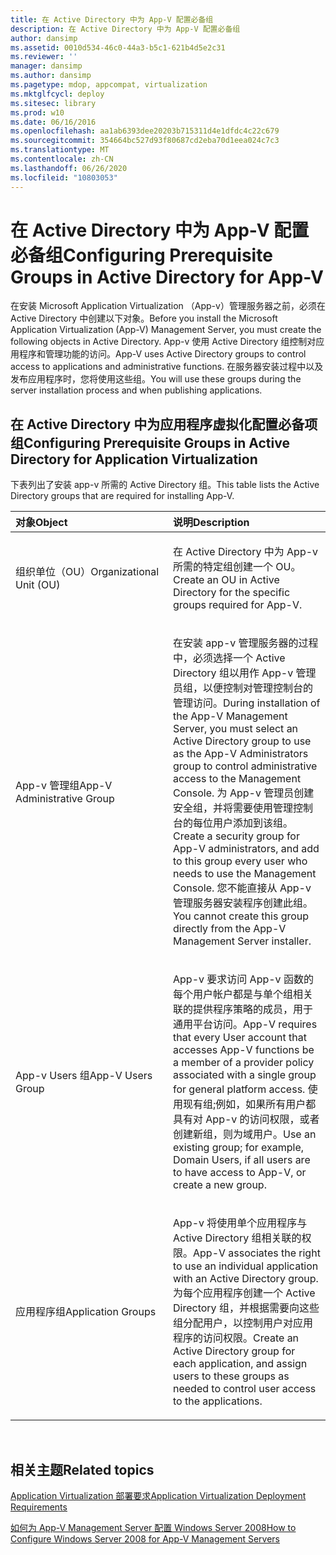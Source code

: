 ```yaml
---
title: 在 Active Directory 中为 App-V 配置必备组
description: 在 Active Directory 中为 App-V 配置必备组
author: dansimp
ms.assetid: 0010d534-46c0-44a3-b5c1-621b4d5e2c31
ms.reviewer: ''
manager: dansimp
ms.author: dansimp
ms.pagetype: mdop, appcompat, virtualization
ms.mktglfcycl: deploy
ms.sitesec: library
ms.prod: w10
ms.date: 06/16/2016
ms.openlocfilehash: aa1ab6393dee20203b715311d4e1dfdc4c22c679
ms.sourcegitcommit: 354664bc527d93f80687cd2eba70d1eea024c7c3
ms.translationtype: MT
ms.contentlocale: zh-CN
ms.lasthandoff: 06/26/2020
ms.locfileid: "10803053"
---
```

# <span data-ttu-id="6aa8b-103">在 Active Directory 中为 App-V 配置必备组</span><span class="sxs-lookup"><span data-stu-id="6aa8b-103">Configuring Prerequisite Groups in Active Directory for App-V</span></span>


<span data-ttu-id="6aa8b-104">在安装 Microsoft Application Virtualization （App-v）管理服务器之前，必须在 Active Directory 中创建以下对象。</span><span class="sxs-lookup"><span data-stu-id="6aa8b-104">Before you install the Microsoft Application Virtualization (App-V) Management Server, you must create the following objects in Active Directory.</span></span> <span data-ttu-id="6aa8b-105">App-v 使用 Active Directory 组控制对应用程序和管理功能的访问。</span><span class="sxs-lookup"><span data-stu-id="6aa8b-105">App-V uses Active Directory groups to control access to applications and administrative functions.</span></span> <span data-ttu-id="6aa8b-106">在服务器安装过程中以及发布应用程序时，您将使用这些组。</span><span class="sxs-lookup"><span data-stu-id="6aa8b-106">You will use these groups during the server installation process and when publishing applications.</span></span>

## <span data-ttu-id="6aa8b-107">在 Active Directory 中为应用程序虚拟化配置必备项组</span><span class="sxs-lookup"><span data-stu-id="6aa8b-107">Configuring Prerequisite Groups in Active Directory for Application Virtualization</span></span>


<span data-ttu-id="6aa8b-108">下表列出了安装 app-v 所需的 Active Directory 组。</span><span class="sxs-lookup"><span data-stu-id="6aa8b-108">This table lists the Active Directory groups that are required for installing App-V.</span></span>

<table>
<colgroup>
<col width="50%" />
<col width="50%" />
</colgroup>
<thead>
<tr class="header">
<th align="left"><span data-ttu-id="6aa8b-109">对象</span><span class="sxs-lookup"><span data-stu-id="6aa8b-109">Object</span></span></th>
<th align="left"><span data-ttu-id="6aa8b-110">说明</span><span class="sxs-lookup"><span data-stu-id="6aa8b-110">Description</span></span></th>
</tr>
</thead>
<tbody>
<tr class="odd">
<td align="left"><p><span data-ttu-id="6aa8b-111">组织单位（OU）</span><span class="sxs-lookup"><span data-stu-id="6aa8b-111">Organizational Unit (OU)</span></span></p></td>
<td align="left"><p><span data-ttu-id="6aa8b-112">在 Active Directory 中为 App-v 所需的特定组创建一个 OU。</span><span class="sxs-lookup"><span data-stu-id="6aa8b-112">Create an OU in Active Directory for the specific groups required for App-V.</span></span></p></td>
</tr>
<tr class="even">
<td align="left"><p><span data-ttu-id="6aa8b-113">App-v 管理组</span><span class="sxs-lookup"><span data-stu-id="6aa8b-113">App-V Administrative Group</span></span></p></td>
<td align="left"><p><span data-ttu-id="6aa8b-114">在安装 app-v 管理服务器的过程中，必须选择一个 Active Directory 组以用作 App-v 管理员组，以便控制对管理控制台的管理访问。</span><span class="sxs-lookup"><span data-stu-id="6aa8b-114">During installation of the App-V Management Server, you must select an Active Directory group to use as the App-V Administrators group to control administrative access to the Management Console.</span></span> <span data-ttu-id="6aa8b-115">为 App-v 管理员创建安全组，并将需要使用管理控制台的每位用户添加到该组。</span><span class="sxs-lookup"><span data-stu-id="6aa8b-115">Create a security group for App-V administrators, and add to this group every user who needs to use the Management Console.</span></span> <span data-ttu-id="6aa8b-116">您不能直接从 App-v 管理服务器安装程序创建此组。</span><span class="sxs-lookup"><span data-stu-id="6aa8b-116">You cannot create this group directly from the App-V Management Server installer.</span></span></p></td>
</tr>
<tr class="odd">
<td align="left"><p><span data-ttu-id="6aa8b-117">App-v Users 组</span><span class="sxs-lookup"><span data-stu-id="6aa8b-117">App-V Users Group</span></span></p></td>
<td align="left"><p><span data-ttu-id="6aa8b-118">App-v 要求访问 App-v 函数的每个用户帐户都是与单个组相关联的提供程序策略的成员，用于通用平台访问。</span><span class="sxs-lookup"><span data-stu-id="6aa8b-118">App-V requires that every User account that accesses App-V functions be a member of a provider policy associated with a single group for general platform access.</span></span> <span data-ttu-id="6aa8b-119">使用现有组;例如，如果所有用户都具有对 App-v 的访问权限，或者创建新组，则为域用户。</span><span class="sxs-lookup"><span data-stu-id="6aa8b-119">Use an existing group; for example, Domain Users, if all users are to have access to App-V, or create a new group.</span></span></p></td>
</tr>
<tr class="even">
<td align="left"><p><span data-ttu-id="6aa8b-120">应用程序组</span><span class="sxs-lookup"><span data-stu-id="6aa8b-120">Application Groups</span></span></p></td>
<td align="left"><p><span data-ttu-id="6aa8b-121">App-v 将使用单个应用程序与 Active Directory 组相关联的权限。</span><span class="sxs-lookup"><span data-stu-id="6aa8b-121">App-V associates the right to use an individual application with an Active Directory group.</span></span> <span data-ttu-id="6aa8b-122">为每个应用程序创建一个 Active Directory 组，并根据需要向这些组分配用户，以控制用户对应用程序的访问权限。</span><span class="sxs-lookup"><span data-stu-id="6aa8b-122">Create an Active Directory group for each application, and assign users to these groups as needed to control user access to the applications.</span></span></p></td>
</tr>
</tbody>
</table>

 

## <span data-ttu-id="6aa8b-123">相关主题</span><span class="sxs-lookup"><span data-stu-id="6aa8b-123">Related topics</span></span>


[<span data-ttu-id="6aa8b-124">Application Virtualization 部署要求</span><span class="sxs-lookup"><span data-stu-id="6aa8b-124">Application Virtualization Deployment Requirements</span></span>](application-virtualization-deployment-requirements.md)

[<span data-ttu-id="6aa8b-125">如何为 App-V Management Server 配置 Windows Server 2008</span><span class="sxs-lookup"><span data-stu-id="6aa8b-125">How to Configure Windows Server 2008 for App-V Management Servers</span></span>](how-to-configure-windows-server-2008-for-app-v-management-servers.md)

 

 






